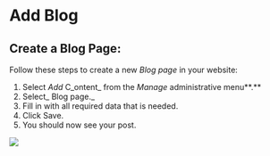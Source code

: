 # Add Blog

## Create a Blog Page:

Follow these steps to create a new _Blog page_ in your website:

1. Select _Add_ C_ontent_ from the _Manage_ administrative menu**.**
2. Select_ Blog page._
3. Fill in with all required data that is needed.
4. Click Save.&#x20;
5. You should now see your post.

![](../../../.gitbook/assets/create\_blog\_post\_test\_qa\_varbase\_8\_8\_x\_development\_13\_07\_2020.png)
